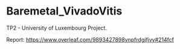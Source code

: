 # Baremetal_VivadoVitis
TP2 - University of Luxembourg Project. 

Report:
https://www.overleaf.com/9893427898vnpfrdgjfjvy#214fcf
